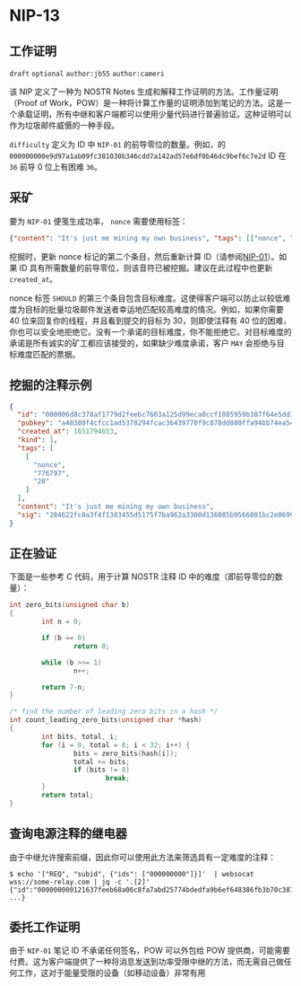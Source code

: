 NIP-13
======

工作证明
-------------

 `draft` `optional` `author:jb55` `author:cameri`

该 NIP 定义了一种为 NOSTR Notes 生成和解释工作证明的方法。工作量证明（Proof of Work，POW）是一种将计算工作量的证明添加到笔记的方法。这是一个承载证明，所有中继和客户端都可以使用少量代码进行普遍验证。这种证明可以作为垃圾邮件威慑的一种手段。

 `difficulty` 定义为 ID 中 `NIP-01` 的前导零位的数量。例如，的 `000000000e9d97a1ab09fc381030b346cdd7a142ad57e6df0b46dc9bef6c7e2d` ID 在 `36` 前导 0 位上有困难 `36`。

采矿
------

要为 `NIP-01` 便笺生成功率， `nonce` 需要使用标签：

```json
{"content": "It's just me mining my own business", "tags": [["nonce", "1", "20"]]}
```

挖掘时，更新 nonce 标记的第二个条目，然后重新计算 ID（请参阅[NIP-01](./01.md)）。如果 ID 具有所需数量的前导零位，则该音符已被挖掘。建议在此过程中也更新 `created_at`。

nonce 标签 `SHOULD` 的第三个条目包含目标难度。这使得客户端可以防止以较低难度为目标的批量垃圾邮件发送者幸运地匹配较高难度的情况。例如，如果你需要 40 位来回复你的线程，并且看到提交的目标为 30，则即使注释有 40 位的困难，你也可以安全地拒绝它。没有一个承诺的目标难度，你不能拒绝它。对目标难度的承诺是所有诚实的矿工都应该接受的，如果缺少难度承诺，客户 `MAY` 会拒绝与目标难度匹配的票据。

挖掘的注释示例
------------------

```json
{
  "id": "000006d8c378af1779d2feebc7603a125d99eca0ccf1085959b307f64e5dd358",
  "pubkey": "a48380f4cfcc1ad5378294fcac36439770f9c878dd880ffa94bb74ea54a6f243",
  "created_at": 1651794653,
  "kind": 1,
  "tags": [
    [
      "nonce",
      "776797",
      "20"
    ]
  ],
  "content": "It's just me mining my own business",
  "sig": "284622fc0a3f4f1303455d5175f7ba962a3300d136085b9566801bc2e0699de0c7e31e44c81fb40ad9049173742e904713c3594a1da0fc5d2382a25c11aba977"
}
```

正在验证
----------

下面是一些参考 C 代码，用于计算 NOSTR 注释 ID 中的难度（即前导零位的数量）：

```c
int zero_bits(unsigned char b)
{
        int n = 0;

        if (b == 0)
                return 8;

        while (b >>= 1)
                n++;

        return 7-n;
}

/* find the number of leading zero bits in a hash */
int count_leading_zero_bits(unsigned char *hash)
{
        int bits, total, i;
        for (i = 0, total = 0; i < 32; i++) {
                bits = zero_bits(hash[i]);
                total += bits;
                if (bits != 8)
                        break;
        }
        return total;
}
```

查询电源注释的继电器
-----------------------------

由于中继允许搜索前缀，因此你可以使用此方法来筛选具有一定难度的注释：

```
$ echo '["REQ", "subid", {"ids": ["000000000"]}]'  | websocat wss://some-relay.com | jq -c '.[2]'
{"id":"000000000121637feeb68a06c8fa7abd25774bdedfa9b6ef648386fb3b70c387", ...}
```

委托工作证明
-----------------------

由于 `NIP-01` 笔记 ID 不承诺任何签名，POW 可以外包给 POW 提供商，可能需要付费。这为客户端提供了一种将消息发送到功率受限中继的方法，而无需自己做任何工作，这对于能量受限的设备（如移动设备）非常有用
